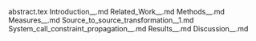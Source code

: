 abstract.tex
Introduction__.md
Related_Work__.md
Methods__.md
Measures__.md
Source_to_source_transformation__1.md
System_call_constraint_propagation__.md
Results__.md
Discussion__.md